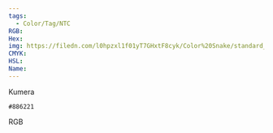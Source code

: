 ```yaml
---
tags:
  - Color/Tag/NTC
RGB:
Hex:
img: https://filedn.com/l0hpzxl1f01yT7GHxtF8cyk/Color%20Snake/standard_csv_to_svg/886221.svg
CMYK:
HSL:
Name:
---
```

Kumera
```palette
#886221
```
RGB
